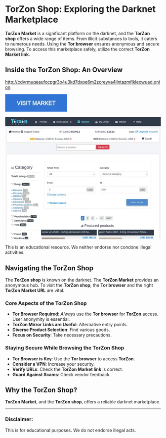 # TorZon Shop: Exploring the Darknet Marketplace

**TorZon Market** is a significant platform on the darknet, and the **TorZon shop** offers a wide range of items. From illicit substances to tools, it caters to numerous needs. Using the **Tor browser** ensures anonymous and secure browsing. To access this marketplace safely, utilize the correct **TorZon Market link**.

## Inside the TorZon Shop: An Overview

http://cdvrmuqeaufocpgr3o4u3kd7dxpe6m2zoreyva4jlntazmflkleowuad.onion

[<img src="/global/background.webp" width="200">](http://cdvrmuqeaufocpgr3o4u3kd7dxpe6m2zoreyva4jlntazmflkleowuad.onion)

<a href="http://cdvrmuqeaufocpgr3o4u3kd7dxpe6m2zoreyva4jlntazmflkleowuad.onion"><img src="/global/thick.webp" alt="TorZon Shop" style="max-width: 100%;"></a>

This is an educational resource. We neither endorse nor condone illegal activities.

## Navigating the TorZon Shop

The **TorZon shop** is known on the darknet. The **TorZon Market** provides an anonymous hub. To visit the **TorZon shop**, the **Tor browser** and the right **TorZon Market URL** are vital.

### Core Aspects of the TorZon Shop

*   **Tor Browser Required**: *Always* use the **Tor browser** for **TorZon** access. User anonymity is essential.
*   **TorZon Mirror Links are Useful**: Alternative entry points.
*   **Diverse Product Selection**: Find various goods.
*   **Focus on Security**: Take necessary precautions.

### Staying Secure While Browsing the TorZon Shop

-   **Tor Browser is Key**: Use the **Tor browser** to access **TorZon**.
-   **Consider a VPN**: Increase your security.
-   **Verify URLs**: Check the **TorZon Market link** is correct.
-   **Guard Against Scams**: Check vendor feedback.

## Why the TorZon Shop?

**TorZon Market**, and the **TorZon shop**, offers a reliable darknet marketplace.

---

### Disclaimer:

This is for educational purposes. We do not endorse illegal acts.